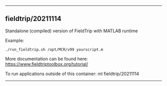 
----------------------------------
## fieldtrip/20211114 ##
Standalone (compiled) version of FieldTrip with MATLAB runtime

Example:
```
./run_fieldtrip.sh /opt/MCR/v99 yourscript.m
```

More documentation can be found here: https://www.fieldtriptoolbox.org/tutorial/

To run applications outside of this container: ml fieldtrip/20211114

----------------------------------
